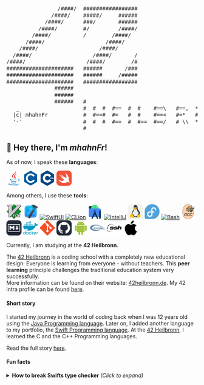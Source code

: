 <pre style="line-height:125%">
                /####/  #################                                      
              /####/    #####/     ######                                      
            /####/      ###/       ######                                      
          /####/        #/         /####/                                      
        /####/          /        /####/                                        
      /####/                   /####/                                          
    /####/                   /####/                                            
  /####/                   /####/       /                                      
/####/                   /####/        /#                                      
#####################   ######       /###                                      
#####################   ######     /#####                                      
#####################   #################                                      
               ######                                                          
               ######                                                          
               ######   #                                                      
   _                    #  #  #  #==  #  #    #==\   #==,  *==*  #\\  #  #\\  #
  |c| mhahnFr           #  #==#  #=   #  #    #==<   #=*   #  #  # \\ #  # \\ #
  '-'                   #  #  #  #==  #  #==  #==/   # \\  *==*  #  \\#  #  \\#
                        #                                                      
</pre>

## 👋 Hey there, I'm *mhahnFr*!
As of now, I speak these **languages**:
<p align="left">
<a href="https://en.wikipedia.org/wiki/Java_(programming_language)" target="_blank" title="Java"> <img src="https://raw.githubusercontent.com/devicons/devicon/master/icons/java/java-original.svg" alt="Java Programming language" width="40" height="40"/></a>
<a href="https://en.wikipedia.org/wiki/C_(programming_language)" target="_blank" title="C"> <img src="https://raw.githubusercontent.com/devicons/devicon/master/icons/c/c-plain.svg" alt="C Programming language" width="40" height="40"/></a>
<a href="https://en.wikipedia.org/wiki/C%2B%2B" target="_blank" title="C++"> <img src="https://raw.githubusercontent.com/devicons/devicon/master/icons/cplusplus/cplusplus-plain.svg" alt="C++ Programming language" width="40" height="40"/></a>
<a href="https://www.swift.org/about" target="_blank" title="Swift"> <img src="https://raw.githubusercontent.com/tandpfun/skill-icons/main/icons/Swift.svg" alt="Swift Programming language" width="40" height="40"/></a>
</p>

Among others, I use these **tools**:
<p align="left">
<a href="https://en.wikipedia.org/wiki/Vim_(text_editor)" target="_blank" title="Vim"> <img src="https://github.com/devicons/devicon/raw/master/icons/vim/vim-original.svg" alt="Vim" width="40" height="40"/></a>
<a href="https://developer.apple.com/xcode/" target="_blank" title="Xcode"> <img src="https://github.com/devicons/devicon/raw/master/icons/xcode/xcode-original.svg" alt="Xcode" width="40" height="40"/></a>
<a href="https://developer.apple.com/xcode/swiftui/" target="_blank" title="SwiftUI"> <img src="https://developer.apple.com/assets/elements/icons/swiftui/swiftui-96x96_2x.png" alt="SwiftUI" width="40" height="40"/></a>
<a href="https://www.jetbrains.com/clion/" target="_blank" title="CLion"> <img src="https://github.com/yurijserrano/Github-Profile-Readme-Logos/raw/master/ides/clion.png" alt="CLion" width="40" height="40"/></a>
<a href="https://developer.android.com/studio" target="_blank" title="Android Studio"> <img src="https://github.com/devicons/devicon/raw/master/icons/androidstudio/androidstudio-original.svg" alt="Android Studio" width="40" height="40"/></a>
<a href="https://www.jetbrains.com/idea/" target="_blank" title="IntelliJ"> <img src="https://raw.githubusercontent.com/yurijserrano/Github-Profile-Readme-Logos/master/ides/intellij.svg" alt="IntelliJ" width="40" height="40"/></a>
<a href="https://en.wikipedia.org/wiki/Linux" target="_blank" title="Linux"> <img src="https://github.com/tandpfun/skill-icons/raw/main/icons/Linux-Light.svg" alt="Linux" width="40" height="40"/></a>
<a href="https://getfedora.org" target="_blank" title="Fedora"> <img src="https://github.com/devicons/devicon/raw/master/icons/fedora/fedora-plain.svg" alt="Fedora" width="40" height="40"/></a>
<a href="https://www.gnu.org/software/bash/" target="_blank" title="Bash"> <img src="https://raw.githubusercontent.com/yurijserrano/Github-Profile-Readme-Logos/master/programming%20languages/bash.svg" alt="Bash" width="40" height="40"/></a>
<a href="https://gcc.gnu.org/" target="_blank" title="GCC"> <img src="https://raw.githubusercontent.com/devicons/devicon/master/icons/gcc/gcc-original.svg" alt="GCC" width="40" height="40"/></a>
<a href="https://en.wikipedia.org/wiki/Markdown" target="_blank" title="Markdown"> <img src="https://github.com/tandpfun/skill-icons/raw/main/icons/Markdown-Dark.svg" alt="Markdown" width="40" height="40"/></a>
<a href="https://www.docker.com" target="_blank" title="Docker"> <img src="https://github.com/devicons/devicon/raw/master/icons/docker/docker-plain-wordmark.svg" alt="Docker" width="40" height="40"/></a>
<a href="https://git-scm.com" target="_blank" title="Git"> <img src="https://github.com/devicons/devicon/raw/master/icons/git/git-plain.svg" alt="Git" width="40" height="40"/></a>
<a href="https://www.github.com" target="_blank" title="GitHub"> <img src="https://github.com/tandpfun/skill-icons/raw/main/icons/Github-Dark.svg" alt="GitHub" width="40" height="40"/></a>
<a href="https://developer.android.com" target="_blank" title="Android"> <img src="https://github.com/devicons/devicon/raw/master/icons/android/android-plain.svg" alt="Android" width="40" height="40"/></a>
<a href="https://en.wikipedia.org/wiki/OpenGL" target="_blank" title="OpenGL"> <img src="https://github.com/devicons/devicon/raw/master/icons/opengl/opengl-original.svg" alt="OpenGL" width="40" height="40"/></a>
<a href="https://en.wikipedia.org/wiki/Secure_Shell" target="_blank" title="SSH"> <img src="https://github.com/devicons/devicon/raw/master/icons/ssh/ssh-original-wordmark.svg" alt="SSH" width="40" height="40"/></a>
<a href="https://developer.apple.com" target="_blank" title="Apple"> <img src="https://github.com/devicons/devicon/raw/master/icons/apple/apple-original.svg" alt="Apple's systems" width="40" height="40"/></a>
</p>

Currently, I am studying at the **42 Heilbronn**.

The [42 Heilbronn] is a coding school with a completely new educational design:
Everyone is learning from everyone - without teachers. This **peer learning** principle
challenges the traditional education system very successfully.  
More information can be found on their
website: [42heilbronn.de](https://www.42heilbronn.de/learncoderepeat).
My 42 intra profile can be found [here](https://profile.intra.42.fr/users/mhahn).

#### Short story
I started my journey in the world of coding back when I was 12 years old using the [Java Programming language]. Later on,
I added another language to my portfolio, the [Swift Programming language]. At the [42 Heilbronn], I learned the
C and the C++ Programming languages.

Read the full story [here](https://www.github.com/mhahnFr/mhahnFr/blob/main/story.md).

#### Fun facts
<details><summary><b>How to break Swifts type checker</b> <i>(Click to expand)</i></summary>

```Swift
let data: [UInt8] = [ 128, 128, 128, 128 ]

let i: Int = data[0] & 0xff << 24
           | data[1] & 0xff << 16
           | data[2] & 0xff <<  8
           | data[3] & 0xff <<  0
```
<details><summary><b>Correct solution</b> <i>(Click to expand)</i></summary>

```Swift
let i: Int = Int(data[0]) & 0xff << 24
           | Int(data[1]) & 0xff << 16
           | Int(data[2]) & 0xff <<  8
           | Int(data[3]) & 0xff <<  0
```
</details>
Discovered while writing <a href="https://github.com/mhahnFr/SecretPathway_macOS/blob/main/src/helper/Int2Data.swift#L36">this</a> piece of code.
</details>

[Swift Programming language]: https://www.github.com/apple/swift
[42 Heilbronn]: https://www.42heilbronn.de/learncoderepeat
[Java Programming language]: https://www.github.com/openjdk
